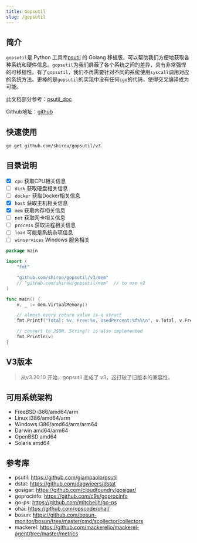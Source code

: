 ```yaml
---
title: Gopsutil
slug: /gopsutil
---
```


## 简介

`gopsutil`是 Python 工具库[psutil](https://link.zhihu.com/?target=https%3A//github.com/giampaolo/psutil) 的 Golang 移植版，可以帮助我们方便地获取各种系统和硬件信息。`gopsutil`为我们屏蔽了各个系统之间的差异，具有非常强悍的可移植性。有了`gopsutil`，我们不再需要针对不同的系统使用`syscall`调用对应的系统方法。更棒的是`gopsutil`的实现中没有任何`cgo`的代码，使得交叉编译成为可能。

此文档部分参考：[psutil_doc](https://hellowac.github.io/psutil_doc/index.html)

Github地址：[github](https://github.com/shirou/gopsutil)

## 快速使用

```bash
go get github.com/shirou/gopsutil/v3
```

## 目录说明

-   [x] `cpu` 获取CPU相关信息
-   [ ] `disk` 获取硬盘相关信息
-   [ ] `docker` 获取Docker相关信息
-   [x] `host` 获取主机相关信息
-   [x] `mem` 获取内存相关信息
-   [ ] `net` 获取网卡相关信息
-   [ ] `process` 获取进程相关信息
-   [ ] `load` 可能是系统杂项信息
-   [ ] `winservices` Windows 服务相关

```go
package main

import (
    "fmt"

    "github.com/shirou/gopsutil/v3/mem"
    // "github.com/shirou/gopsutil/mem"  // to use v2
)

func main() {
    v, _ := mem.VirtualMemory()

    // almost every return value is a struct
    fmt.Printf("Total: %v, Free:%v, UsedPercent:%f%%\n", v.Total, v.Free, v.UsedPercent)

    // convert to JSON. String() is also implemented
    fmt.Println(v)
}
```



## V3版本

>   从v3.20.10 开始，gopsutil 变成了 v3，这打破了旧版本的兼容性。

## 可用系统架构

-   FreeBSD i386/amd64/arm
-   Linux i386/amd64/arm
-   Windows i386/amd64/arm/arm64
-   Darwin amd64/arm64
-   OpenBSD amd64
-   Solaris amd64

## 参考库

-   psutil: https://github.com/giampaolo/psutil
-   dstat: https://github.com/dagwieers/dstat
-   gosigar: https://github.com/cloudfoundry/gosigar/
-   goprocinfo: https://github.com/c9s/goprocinfo
-   go-ps: https://github.com/mitchellh/go-ps
-   ohai: https://github.com/opscode/ohai/
-   bosun: https://github.com/bosun-monitor/bosun/tree/master/cmd/scollector/collectors
-   mackerel: https://github.com/mackerelio/mackerel-agent/tree/master/metrics
